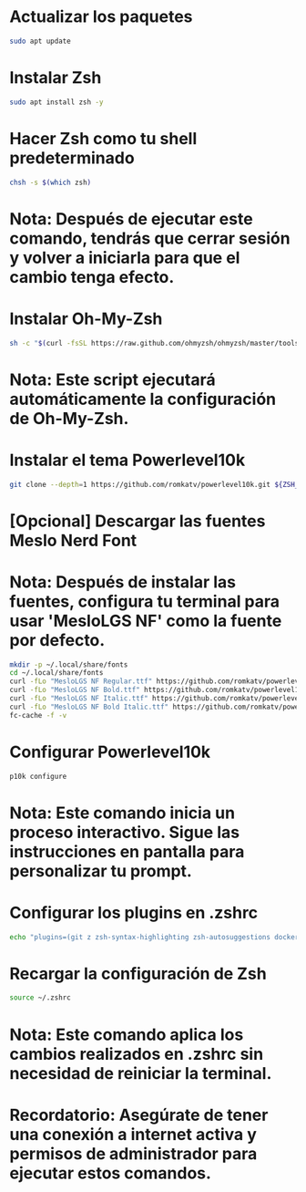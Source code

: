 # Actualizar los paquetes
```bash
sudo apt update
```

# Instalar Zsh
```bash
sudo apt install zsh -y
```
# Hacer Zsh como tu shell predeterminado
```bash
chsh -s $(which zsh)
```
# Nota: Después de ejecutar este comando, tendrás que cerrar sesión y volver a iniciarla para que el cambio tenga efecto.

# Instalar Oh-My-Zsh
```bash
sh -c "$(curl -fsSL https://raw.github.com/ohmyzsh/ohmyzsh/master/tools/install.sh)"
```
# Nota: Este script ejecutará automáticamente la configuración de Oh-My-Zsh.

# Instalar el tema Powerlevel10k
```bash
git clone --depth=1 https://github.com/romkatv/powerlevel10k.git ${ZSH_CUSTOM:-$HOME/.oh-my-zsh/custom}/themes/powerlevel10k
```

# [Opcional] Descargar las fuentes Meslo Nerd Font
# Nota: Después de instalar las fuentes, configura tu terminal para usar 'MesloLGS NF' como la fuente por defecto.
```bash
mkdir -p ~/.local/share/fonts
cd ~/.local/share/fonts
curl -fLo "MesloLGS NF Regular.ttf" https://github.com/romkatv/powerlevel10k-media/raw/master/MesloLGS%20NF%20Regular.ttf
curl -fLo "MesloLGS NF Bold.ttf" https://github.com/romkatv/powerlevel10k-media/raw/master/MesloLGS%20NF%20Bold.ttf
curl -fLo "MesloLGS NF Italic.ttf" https://github.com/romkatv/powerlevel10k-media/raw/master/MesloLGS%20NF%20Italic.ttf
curl -fLo "MesloLGS NF Bold Italic.ttf" https://github.com/romkatv/powerlevel10k-media/raw/master/MesloLGS%20NF%20Bold%20Italic.ttf
fc-cache -f -v
```
# Configurar Powerlevel10k
```bash
p10k configure
```
# Nota: Este comando inicia un proceso interactivo. Sigue las instrucciones en pantalla para personalizar tu prompt.

# Configurar los plugins en .zshrc
```bash
echo "plugins=(git z zsh-syntax-highlighting zsh-autosuggestions docker sudo web-search copyfile jsontools)" >> ~/.zshrc
```

# Recargar la configuración de Zsh
```bash
source ~/.zshrc
```
# Nota: Este comando aplica los cambios realizados en .zshrc sin necesidad de reiniciar la terminal.

# Recordatorio: Asegúrate de tener una conexión a internet activa y permisos de administrador para ejecutar estos comandos.
